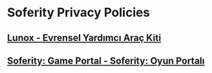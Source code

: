 # Soferity Privacy Policies

## [Lunox - Evrensel Yardımcı Araç Kiti](https://www.microsoft.com/store/apps/9PC06S6LW868)
## [Soferity: Game Portal - Soferity: Oyun Portalı](https://www.microsoft.com/store/apps/9P1JZMGT34M2)